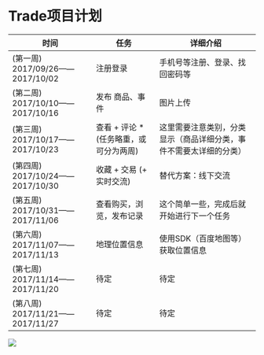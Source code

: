 # Trade项目计划

| 时间        | 任务    |  详细介绍  |
| --- | --- | --- |
|  (第一周) 2017/09/26——2017/10/02 | 注册登录 | 手机号等注册、登录、找回密码等 |
|  (第二周) 2017/10/10——2017/10/16 | 发布 商品、事件 | 图片上传 |
|  (第三周) 2017/10/17——2017/10/23 | 查看 + 评论 * (任务略重，或可分为两周)| 这里需要注意类别，分类显示（商品详细分类，事件不需要太详细的分类） |
|  (第四周) 2017/10/24——2017/10/30 | 收藏 + 交易 (+ 实时交流) | 替代方案：线下交流 |
|  (第五周) 2017/10/31——2017/11/06 | 查看购买，浏览，发布记录 | 这个简单一些，完成后就开始进行下一个任务 |
|  (第六周) 2017/11/07——2017/11/13 | 地理位置信息 | 使用SDK（百度地图等）获取位置信息 |
|  (第七周) 2017/11/14——2017/11/20 | 待定 | 待定 |
|  (第八周) 2017/11/21——2017/11/27 | 待定 | 待定 |


![](http://123.207.244.139/trade_doc/9_20/Image.png)
